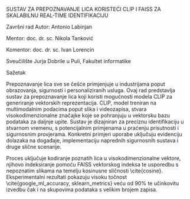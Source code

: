 SUSTAV ZA PREPOZNAVANJE LICA KORISTEĆI CLIP I FAISS ZA SKALABILNU REAL-TIME IDENTIFIKACIJU

Završni rad Autor: Antonio Labinjan

Mentor: doc. dr. sc. Nikola Tanković

Komentor: doc. dr. sc. Ivan Lorencin

Sveučilište Jurja Dobrile u Puli, Fakultet informatike

Sažetak

Prepoznavanje lica sve se češće primjenjuje u industrijama poput obrazovanja, sigurnosti i personaliziranih usluga. Ovaj rad predstavlja sustav za prepoznavanje lica koji koristi mogućnosti modela CLIP za generiranje vektorskih reprezentacija. CLIP, model treniran na multimodalnim podacima poput slika i videozapisa, stvara visokodimenzionalne značajke koje se pohranjuju u vektorsku bazu podataka za daljnje upite. Sustav je dizajniran za preciznu identifikaciju u stvarnom vremenu, s potencijalnim primjenama u praćenju prisutnosti i sigurnosnim provjerama. Konkretni primjeri uporabe uključuju evidenciju dolazaka na događaje, implementaciju naprednih sigurnosnih sustava i druge slične scenarije. 

Proces uključuje kodiranje poznatih lica u visokodimenzionalne vektore, njihovo indeksiranje pomoću FAISS vektorskog indeksa te usporedbu s nepoznatim slikama na temelju kosinusne sličnosti \cite{cosine}. Eksperimentalni rezultati pokazuju visoku točnost \cite{google_ml_accuracy, sklearn_metrics} veću od 90\% te učinkovitu izvedbu čak i na skupovima podataka s velikim brojem zapisa.
